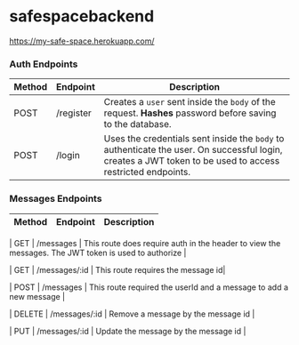 # safespacebackend

https://my-safe-space.herokuapp.com/


### Auth Endpoints

| Method | Endpoint      | Description                                                                                                                                                                                                                                                                                         |
| ------ | ------------- | --------------------------------------------------------------------------------------------------------------------------------------------------------------------------------------------------------------------------------------------------------------------------------------------------- |
| POST   | /register | Creates a `user` sent inside the `body` of the request. **Hashes** password before saving to the database.                                                                                                                                           |
| POST   | /login    | Uses the credentials sent inside the `body` to authenticate the user. On successful login, creates a JWT token to be used to access restricted endpoints. |


### Messages Endpoints

| Method | Endpoint      | Description                                                                                                                                                                                                                                                                                         |
| ------ | ------------- | --------------------------------------------------------------------------------------------------------------------------------------------------------------------------------------------------------------------------------------------------------------------------------------------------- |

| GET   | /messages    | This route does require auth in the header to view the messages. The JWT token is used to authorize |

| GET   | /messages/:id    | This route requires the message id|

| POST   | /messages    | This route required the userId and a message to add a new message |

| DELETE   | /messages/:id    | Remove a message by the message id |

| PUT   | /messages/:id    | Update the message by the message id |